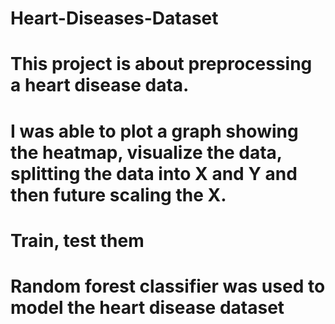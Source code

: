 # Heart-Diseases-Dataset
# This project is about preprocessing a heart disease data.
# I was able to plot a graph showing the heatmap, visualize the data, splitting the data into X and Y and then future scaling the X.
# Train, test them
# Random forest classifier was used to model the heart disease dataset
